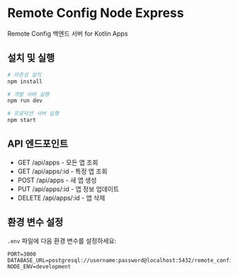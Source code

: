 # Remote Config Node Express

Remote Config 백엔드 서버 for Kotlin Apps

## 설치 및 실행

```bash
# 의존성 설치
npm install

# 개발 서버 실행
npm run dev

# 프로덕션 서버 실행
npm start
```

## API 엔드포인트

- GET /api/apps - 모든 앱 조회
- GET /api/apps/:id - 특정 앱 조회
- POST /api/apps - 새 앱 생성
- PUT /api/apps/:id - 앱 정보 업데이트
- DELETE /api/apps/:id - 앱 삭제

## 환경 변수 설정

`.env` 파일에 다음 환경 변수를 설정하세요:

```
PORT=3000
DATABASE_URL=postgresql://username:password@localhost:5432/remote_config
NODE_ENV=development
``` 